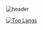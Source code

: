 ![header](https://capsule-render.vercel.app/api?type=wave&color=auto&height=300&section=header&text=GOSU&fontSize=90)

[![Top Langs](https://github-readme-stats.vercel.app/api/top-langs/?username=Shakur4s)](https://github.com/Shakur4s/github-readme-stats)




<!--
**Shakur4s/Shakur4s** is a ✨ _special_ ✨ repository because its `README.md` (this file) appears on your GitHub profile.

Here are some ideas to get you started:

- 🔭 I’m currently working on ...
- 🌱 I’m currently learning ...
- 👯 I’m looking to collaborate on ...
- 🤔 I’m looking for help with ...
- 💬 Ask me about ...
- 📫 How to reach me: ...
- 😄 Pronouns: ...
- ⚡ Fun fact: ...
-->
